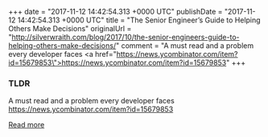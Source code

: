 +++
date = "2017-11-12 14:42:54.313 +0000 UTC"
publishDate = "2017-11-12 14:42:54.313 +0000 UTC"
title = "The Senior Engineer’s Guide to Helping Others Make Decisions"
originalUrl = "http://silverwraith.com/blog/2017/10/the-senior-engineers-guide-to-helping-others-make-decisions/"
comment = "A must read and a problem every developer faces <a href=\"https://news.ycombinator.com/item?id=15679853\">https://news.ycombinator.com/item?id=15679853</a>"
+++

### TLDR

A must read and a problem every developer faces <a href="https://news.ycombinator.com/item?id=15679853">https://news.ycombinator.com/item?id=15679853</a>

[Read more](http://silverwraith.com/blog/2017/10/the-senior-engineers-guide-to-helping-others-make-decisions/)
